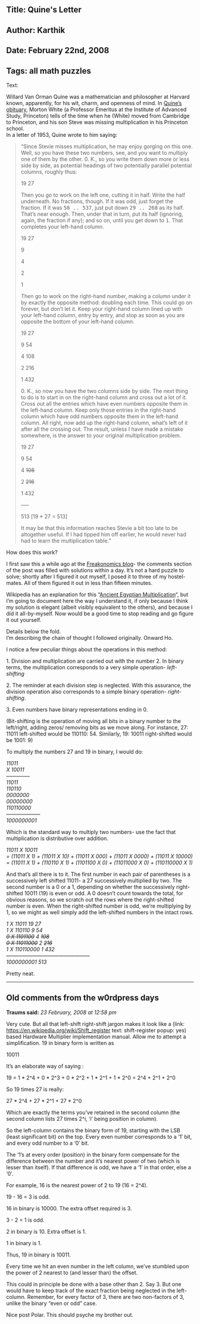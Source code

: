 Title: Quine's Letter
----
Author: Karthik
----
Date: February 22nd, 2008
----
Tags: all math puzzles
----
Text:

Willard Van Orman Quine was a mathematician and philosopher at Harvard known, apparently, for his wit, charm, and openness of mind. In [Quine’s obituary](http://www.wvquine.org/wvq-obit4.html#PPMW), Morton White (a Professor Emeritus at the Institute of Advanced Study, Princeton) tells of the time when he (White) moved from Cambridge to Princeton, and his son Steve was missing multiplication in his Princeton school.  
 In a letter of 1953, Quine wrote to him saying:

> “Since Stevie misses multiplication, he may enjoy gorging on this one. Well, so you have these two numbers, see, and you want to multiply one of them by the other. 0\. K., so you write them down more or less side by side, as potential headings of two potentially parallel potential columns, roughly thus:
> 
> 19 27
> 
> Then you go to work on the left one, cutting it in half. Write the half underneath. No fractions, though. If it was odd, just forget the fraction. If it was <tt>58 .. 537</tt>, just put down <tt>29 .. 268</tt> as its half. That’s near enough. Then, under that in turn, put its half (ignoring, again, the fraction if any); and so on, until you get down to <tt>1</tt>. That completes your left-hand column.
> 
> 19 27
> 
> 9
> 
> 4
> 
> 2
> 
> 1
> 
> Then go to work on the right-hand number, making a column under it by exactly the opposite method: doubling each time. This could go on forever, but don’t let it. Keep your right-hand column lined up with your left-hand column, entry by entry, and stop as soon as you are opposite the bottom of your left-hand column.
> 
> 19 27
> 
> 9 54
> 
> 4 108
> 
> 2 216
> 
> 1 432
> 
> 0\. K., so now you have the two columns side by side. The next thing to do is to start in on the right-hand column and cross out a lot of it. Cross out all the entries which have even numbers opposite them in the left-hand column. Keep only those entries in the right-hand column which have odd numbers opposite them in the left-hand column. All right, now add up the right-hand column, what’s left of it after all the crossing out. The result, unless I have made a mistake somewhere, is the answer to your original multiplication problem.
> 
> 19 27
> 
> 9 54
> 
> 4 ~~108~~
> 
> 2 ~~216~~
> 
> 1 432
> 
> —–
> 
> 513 [19 * 27 = 513]
> 
> It may be that this information reaches Stevie a bit too late to be altogether useful. If I had tipped him off earlier, he would never had had to learn the multiplication table.”

How does this work?

I first saw this a while ago at the [Freakonomics blog](http://freakonomics.blogs.nytimes.com/2007/09/05/a-little-math-puzzle-to-ponder/)- the comments section of the post was filled with solutions within a day. It’s not a hard puzzle to solve; shortly after I figured it out myself, I posed it to three of my hostel-mates. All of them figured it out in less than fifteen minutes.

Wikipedia has an explanation for this “[Ancient Egyptian Multiplication](http://en.wikipedia.org/wiki/Ancient_Egyptian_multiplication)“, but I’m going to document here the way I understand it, if only because I think my solution is elegant (albeit visibly equivalent to the others), and because I did it all-by-myself. Now would be a good time to stop reading and go figure it out yourself.

Details below the fold.  
 <span id="more-30"></span>I’m describing the chain of thought I followed originally. Onward Ho.

I notice a few peculiar things about the operations in this method:

1\. Division and multiplication are carried out with the number 2\. In binary terms, the multiplication corresponds to a very simple operation- _left-shifting_

2\. The reminder at each division step is neglected. With this assurance, the division operation also corresponds to a simple binary operation- _right-shifting_.

3\. Even numbers have binary representations ending in 0.

(Bit-shifting is the operation of moving all bits in a binary number to the left/right, adding zeros/ removing bits as we move along. For instance, 27: 11011 left-shifted would be 110110: 54\. Similarly, 19: 10011 right-shifted would be 1001: 9)

To multiply the numbers 27 and 19 in binary, I would do:

<address>11011</address>

<address>X 10011</address>

<address>————–</address>

<address>11011</address>

<address>110110</address>

<address>0000000</address>

<address>00000000</address>

<address>110110000</address>

<address>——————–</address>

<address>1000000001</address>

Which is the standard way to multiply two numbers- use the fact that multiplication is distributive over addition.

<address>11011 X 10011</address>

<address>= (11011 X 1) + (11011 X 10) + (11011 X 000) + (11011 X 0000) + (11011 X 10000)</address>

<address>= (11011 X 1) + (110110 X 1) + (1101100 X 0) + (11011000 X 0) + (110110000 X 1)</address>


And that’s all there is to it. The first number in each pair of parentheses is a successively left shifted 11011- a 27 successively multiplied by two. The second number is a 0 or a 1, depending on whether the successively right-shifted 10011 (19) is even or odd. A 0 doesn’t count towards the total, for obvious reasons, so we scratch out the rows where the right-shifted number is even. When the right-shifted number is odd, we’re multiplying by 1, so we might as well simply add the left-shifted numbers in the intact rows.

<address>1 X 11011 19 27</address>

<address>1 X 110110 9 54</address>

<address><del>0 X 1101100</del> 4 <del>108</del></address>

<address><del>0 X 11011000</del> 2 <del>216</del></address>

<address>1 X 110110000 1 432</address>

<address>————————————————</address>

<address>1000000001 513</address>

Pretty neat.

* * * * *

## Old comments from the w0rdpress days

**Traums said:**
*23 February, 2008 at 12:58 pm*

Very cute.
But all that left-shift right-shift jargon makes it look like a (link: https://en.wikipedia.org/wiki/Shift_register text: shift-register popup: yes) based Hardware Multiplier implementation manual. Allow me to attempt a simplification. 19 in binary form is written as

10011

It’s an elaborate way of saying :

19 = 1 * 2^4 + 0 * 2^3 + 0 * 2^2 + 1 * 2^1 + 1 * 2^0
= 2^4 + 2^1 + 2^0

So 19 times 27 is really:

27 * 2^4 + 27 * 2^1 + 27 * 2^0

Which are exactly the terms you’ve retained in the second column (the second column lists 27 times 2^i, ‘i’ being position in column).

So the left-column contains the binary form of 19, starting with the LSB (least significant bit) on the top. Every even number corresponds to a ‘1′ bit, and every odd number to a ‘0′ bit.

The ‘1’s at every order (position) in the binary form compensate for the difference between the number and it’s nearest power of two (which is lesser than itself). If that difference is odd, we have a ‘1′ in that order, else a ‘0′.

For example, 16 is the nearest power of 2 to 19 (16 = 2^4).

19 - 16 = 3 is odd.

16 in binary is 10000. The extra offset required is 3.

3 - 2 = 1 is odd.

2 in binary is 10. Extra offset is 1.

1 in binary is 1.

Thus, 19 in binary is 10011.

Every time we hit an even number in the left column, we’ve stumbled upon the power of 2 nearest to (and lesser than) the offset.

This could in principle be done with a base other than 2. Say 3. But one would have to keep track of the exact fraction being neglected in the left-column. Remember, for every factor of 3, there are two non-factors of 3, unlike the binary “even or odd” case.

Nice post Polar. This should psyche my brother out.
